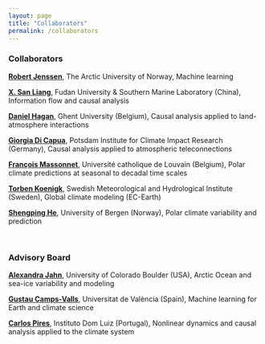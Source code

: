 ```yaml
---
layout: page
title: "Collaborators"
permalink: /collaborators
---
```


### Collaborators

[**Robert Jenssen**](https://en.uit.no/ansatte/person?p_document_id=41060), The Arctic University of Norway, Machine learning

[**X. San Liang**](https://aos.fudan.edu.cn/44/ae/c14809a410798/page.htm), Fudan University & Southern Marine Laboratory (China), Information flow and causal analysis

[**Daniel Hagan**](https://www.ugent.be/bw/environment/en/research/h-cel/staff/daniel-hagan.htm), Ghent University (Belgium), Causal analysis applied to land-atmosphere interactions

[**Giorgia Di Capua**](https://www.pik-potsdam.de/members/dicapua), Potsdam Institute for Climate Impact Research (Germany), Causal analysis applied to atmospheric teleconnections

[**François Massonnet**](https://www.elic.ucl.ac.be/index.php?id=73), Université catholique de Louvain (Belgium), Polar climate predictions at seasonal to decadal time scales

[**Torben Koenigk**](https://www.smhi.se/en/research/research-units/climate-research-at-the-rossby-centre/contact-us-at-the-rossby-centre/torben-koenigk), Swedish Meteorological and Hydrological Institute (Sweden), Global climate modeling (EC-Earth)

[**Shengping He**](https://www4.uib.no/en/find-employees/Shengping.He), University of Bergen (Norway), Polar climate variability and prediction

&ensp;

### Advisory Board

[**Alexandra Jahn**](https://www.colorado.edu/instaar/alexandra-jahn), University of Colorado Boulder (USA), Arctic Ocean and sea-ice variability and modeling

[**Gustau Camps-Valls**](https://www.uv.es/gcamps/), Universitat de València (Spain), Machine learning for Earth and climate science

[**Carlos Pires**](https://idl.ciencias.ulisboa.pt/carlos-a-leitao-pires), Instituto Dom Luiz (Portugal), Nonlinear dynamics and causal analysis applied to the climate system
